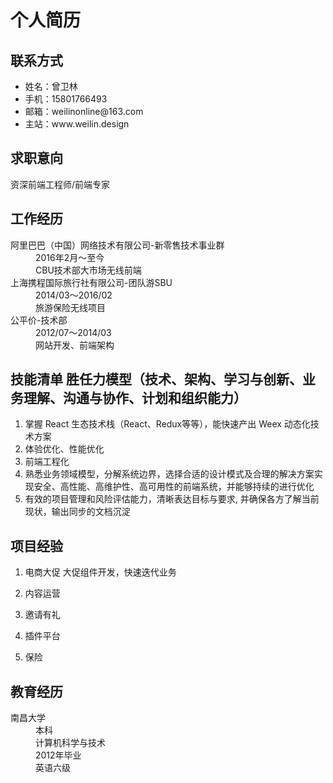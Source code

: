<style type="text/css">
  .markdown-body h1 {
    text-align: center;
  }

  /*.markdown-body dl {
    padding-left: 2em;
  }

  .markdown-body dl:before {

  }*/

  .markdown-body dl dt {
    font-style: normal;
  }

  .markdown-body dl dd {
    margin-bottom: 0;
  }
</style>

# 个人简历

## 联系方式
<ul>
  <li>
    <label for="name">姓名：</label>曾卫林
  </li>
  <li>
    <label for="phone">手机：</label>15801766493
  </li>
  <li>
    <label for="email">邮箱：</label>weilinonline@163.com
  </li>
  <li>
    <label for="blog">主站：</label>www.weilin.design
  </li>
</ul>

## 求职意向
资深前端工程师/前端专家

## 工作经历
<dl>
  <dt>阿里巴巴（中国）网络技术有限公司-新零售技术事业群</dt>
  <dd>2016年2月～至今</dd>
  <dd>CBU技术部大市场无线前端</dd>
  <dt>上海携程国际旅行社有限公司-团队游SBU</dt>
  <dd>2014/03～2016/02</dd>
  <dd>旅游保险无线项目</dd>
  <dt>公平价-技术部</dt>
  <dd>2012/07～2014/03</dd>
  <dd>网站开发、前端架构</dd>
</dl>

## 技能清单 胜任力模型（技术、架构、学习与创新、业务理解、沟通与协作、计划和组织能力）
1. 掌握 React 生态技术栈（React、Redux等等），能快速产出 Weex 动态化技术方案
2. 体验优化、性能优化
3. 前端工程化
4. 熟悉业务领域模型，分解系统边界，选择合适的设计模式及合理的解决方案实现安全、高性能、高维护性、高可用性的前端系统，并能够持续的进行优化
5. 有效的项目管理和风险评估能力，清晰表达目标与要求, 并确保各方了解当前现状，输出同步的文档沉淀

## 项目经验
1. 电商大促
大促组件开发，快速迭代业务

2. 内容运营
3. 邀请有礼
4. 插件平台
5. 保险

## 教育经历
<dl>
  <dt>南昌大学</dt>
  <dd>本科</dd>
  <dd>计算机科学与技术</dd>
  <dd>2012年毕业</dd>
  <dd>英语六级</dd>
</dl>
